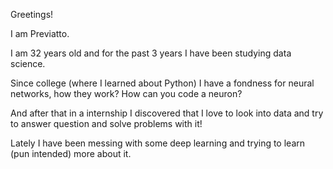 Greetings!

I am Previatto.

I am 32 years old and for the past 3 years I have been studying data science.

Since college (where I learned about Python) I have a fondness for neural networks, how they work? How can you code a neuron?

And after that in a internship I discovered that I love to look into data and try to answer question and solve problems with it!

Lately I have been messing with some deep learning and trying to learn (pun intended) more about it.
